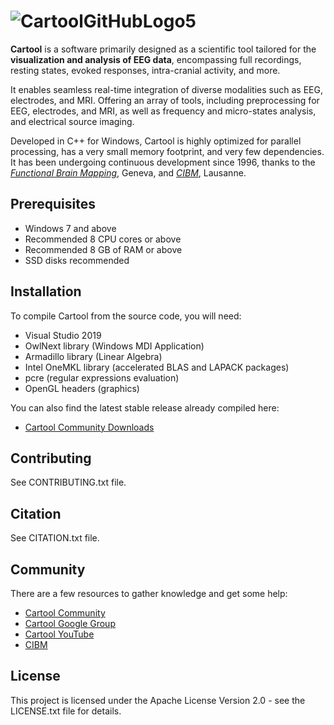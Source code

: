 # ![CartoolGitHubLogo5](https://github.com/DenisBrunet/Cartool/assets/145106558/60ad91e9-8f4b-4765-a68b-b6b4c7c14af3)
**Cartool** is a software primarily designed as a scientific tool tailored for the **visualization and analysis of EEG data**, encompassing full recordings, resting states, evoked responses, intra-cranial activity, and more.

It enables seamless real-time integration of diverse modalities such as EEG, electrodes, and MRI. Offering an array of tools, including preprocessing for EEG, electrodes, and MRI, as well as frequency and micro-states analysis, and electrical source imaging.

Developed in C++ for Windows, Cartool is highly optimized for parallel processing, has a very small memory footprint, and very few dependencies. It has been undergoing continuous development since 1996, thanks to the [_Functional Brain Mapping_](https://neurocenter-unige.ch/research-groups/christoph-michel/), Geneva, and [_CIBM_](https://www.cibm.ch), Lausanne.

## Prerequisites
- Windows 7 and above
- Recommended 8 CPU cores or above
- Recommended 8 GB of RAM or above
- SSD disks recommended

## Installation
To compile Cartool from the source code, you will need:
- Visual Studio 2019
- OwlNext library (Windows MDI Application)
- Armadillo library (Linear Algebra)
- Intel OneMKL library (accelerated BLAS and LAPACK packages)
- pcre (regular expressions evaluation)
- OpenGL headers (graphics)

You can also find the latest stable release already compiled here:
- [Cartool Community Downloads](https://sites.google.com/site/cartoolcommunity/downloads)

## Contributing
See CONTRIBUTING.txt file.

## Citation
See CITATION.txt file.

## Community
There are a few resources to gather knowledge and get some help:
- [Cartool Community](https://sites.google.com/site/cartoolcommunity)
- [Cartool Google Group](https://groups.google.com/g/cartool)
- [Cartool YouTube](https://www.youtube.com/channel/UC7S3IgUeYplmrh3ji3ZK1Lw)
- [CIBM](https://cibm.ch/)

## License
This project is licensed under the Apache License Version 2.0 - see the LICENSE.txt file for details.
